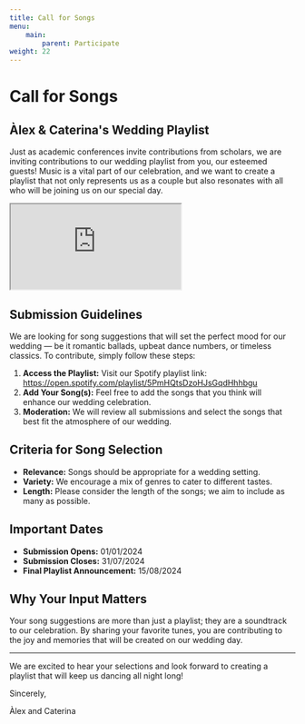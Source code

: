 ```yaml
---
title: Call for Songs
menu:
    main:
        parent: Participate
weight: 22
---
```


# Call for Songs

## Àlex & Caterina's Wedding Playlist

Just as academic conferences invite contributions from scholars, we are inviting contributions to our wedding playlist from you, our esteemed guests! Music is a vital part of our celebration, and we want to create a playlist that not only represents us as a couple but also resonates with all who will be joining us on our special day.

<iframe class="iframe-spotify" src="https://open.spotify.com/embed/playlist/5PmHQtsDzoHJsGqdHhhbgu?theme=0" allowfullscreen allow="autoplay; clipboard-write; encrypted-media; fullscreen; picture-in-picture" loading="lazy"></iframe>

## Submission Guidelines

We are looking for song suggestions that will set the perfect mood for our wedding — be it romantic ballads, upbeat dance numbers, or timeless classics. To contribute, simply follow these steps:

1. **Access the Playlist:** Visit our Spotify playlist link: https://open.spotify.com/playlist/5PmHQtsDzoHJsGqdHhhbgu
2. **Add Your Song(s):** Feel free to add the songs that you think will enhance our wedding celebration.
3. **Moderation:** We will review all submissions and select the songs that best fit the atmosphere of our wedding.

## Criteria for Song Selection

- **Relevance:** Songs should be appropriate for a wedding setting.
- **Variety:** We encourage a mix of genres to cater to different tastes.
- **Length:** Please consider the length of the songs; we aim to include as many as possible.

## Important Dates

- **Submission Opens:** 01/01/2024
- **Submission Closes:** 31/07/2024
- **Final Playlist Announcement:** 15/08/2024

## Why Your Input Matters

Your song suggestions are more than just a playlist; they are a soundtrack to our celebration. By sharing your favorite tunes, you are contributing to the joy and memories that will be created on our wedding day.

---

We are excited to hear your selections and look forward to creating a playlist that will keep us dancing all night long!

Sincerely,

Àlex and Caterina
